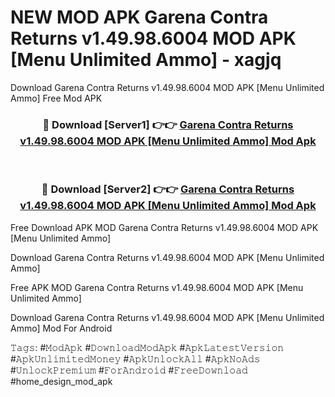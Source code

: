 # NEW MOD APK Garena Contra Returns v1.49.98.6004 MOD APK [Menu Unlimited Ammo] - xagjq
Download Garena Contra Returns v1.49.98.6004 MOD APK [Menu Unlimited Ammo] Free Mod APK

<div align="center">
<h3>🔴 Download [Server1] 👉👉 <a href="https://apk-comot.site?title=Garena_Contra_Returns_v1.49.98.6004_MOD_APK_[Menu_Unlimited_Ammo]">Garena Contra Returns v1.49.98.6004 MOD APK [Menu Unlimited Ammo] Mod Apk</a></h3><br>

<h3>🔴 Download [Server2] 👉👉 <a href="https://apk-comot.site?title=Garena_Contra_Returns_v1.49.98.6004_MOD_APK_[Menu_Unlimited_Ammo]">Garena Contra Returns v1.49.98.6004 MOD APK [Menu Unlimited Ammo] Mod Apk</a></h3>
</div>


Free Download APK MOD Garena Contra Returns v1.49.98.6004 MOD APK [Menu Unlimited Ammo]

Download Garena Contra Returns v1.49.98.6004 MOD APK [Menu Unlimited Ammo] 

Free APK MOD Garena Contra Returns v1.49.98.6004 MOD APK [Menu Unlimited Ammo] 

Download Garena Contra Returns v1.49.98.6004 MOD APK [Menu Unlimited Ammo] Mod For Android

𝚃𝚊𝚐𝚜: #𝙼𝚘𝚍𝙰𝚙𝚔 #𝙳𝚘𝚠𝚗𝚕𝚘𝚊𝚍𝙼𝚘𝚍𝙰𝚙𝚔 #𝙰𝚙𝚔𝙻𝚊𝚝𝚎𝚜𝚝𝚅𝚎𝚛𝚜𝚒𝚘𝚗 #𝙰𝚙𝚔𝚄𝚗𝚕𝚒𝚖𝚒𝚝𝚎𝚍𝙼𝚘𝚗𝚎𝚢 #𝙰𝚙𝚔𝚄𝚗𝚕𝚘𝚌𝚔𝙰𝚕𝚕 #𝙰𝚙𝚔𝙽𝚘𝙰𝚍𝚜 #𝚄𝚗𝚕𝚘𝚌𝚔𝙿𝚛𝚎𝚖𝚒𝚞𝚖 #𝙵𝚘𝚛𝙰𝚗𝚍𝚛𝚘𝚒𝚍 #𝙵𝚛𝚎𝚎𝙳𝚘𝚠𝚗𝚕𝚘𝚊𝚍 #home_design_mod_apk